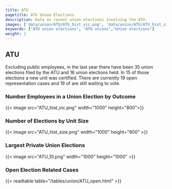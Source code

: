 ```yaml
---
title: ATU
pagetitle: ATU Union Elections
description: Data on recent union elections involving the ATU.
images: ['data/union/ATU/ATU_hist_vic.png', 'data/union/ATU/ATU_hist_size.png', 'data/union/ATU/ATU_10.png']
keywords: ["ATU union elections", "ATU unions","Union elections"]
weight: 1
---
```

##  ATU

Excluding public employees, in the last year there have been 35 union elections filed by the ATU and 16 union elections held. In 15 of those elections a new unit was certified. There are currently 19 open representation cases and 19 of are still waiting to vote.

### Number Employees in a Union Election by Outcome
{{< image src="ATU_hist_vic.png" width="1000" height="800">}}

### Number of Elections by Unit Size
{{< image src="ATU_hist_size.png" width="1000" height="800" >}}

### Largest Private Union Elections
{{< image src="ATU_10.png" width="1000" height="1000"  >}}

### Open Election Related Cases
{{< readtable table="/tables/union/ATU_open.html" >}}

